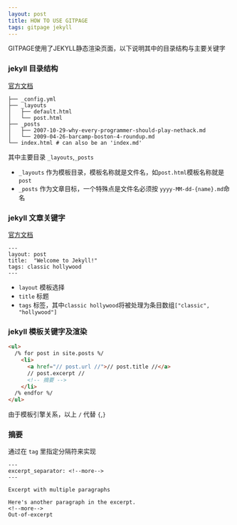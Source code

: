 ```yaml
---
layout: post
title: HOW TO USE GITPAGE
tags: gitpage jekyll
---
```


GITPAGE使用了JEKYLL静态渲染页面，以下说明其中的目录结构与主要关键字

### jekyll 目录结构

[官方文档](https://jekyllrb.com/docs/structure/)

```
├── _config.yml
├── _layouts
│   ├── default.html
│   └── post.html
├── _posts
│   ├── 2007-10-29-why-every-programmer-should-play-nethack.md
│   └── 2009-04-26-barcamp-boston-4-roundup.md
└── index.html # can also be an 'index.md' 
```

其中主要目录 `_layouts`,`_posts`
+ `_layouts` 作为模板目录，模板名称就是文件名，如`post.html`模板名称就是`post`
+ `_posts` 作为文章目标，一个特殊点是文件名必须按 `yyyy-MM-dd-{name}.md`命名


### jekyll 文章关键字

[官方文档](https://jekyllrb.com/docs/posts/)

```
---
layout: post
title:  "Welcome to Jekyll!"
tags: classic hollywood
---
```

+ `layout` 模板选择
+ `title` 标题
+ `tags` 标签，其中`classic hollywood`将被处理为条目数组`["classic", "hollywood"]`


### jekyll 模板关键字及渲染
```html
<ul>
  /% for post in site.posts %/
    <li>
      <a href="// post.url //">// post.title //</a>
      // post.excerpt //
      <!-- 摘要 -->
    </li>
  /% endfor %/
</ul>
```
由于模板引擎关系，以上 `/` 代替 `{`,`}`

### 摘要
通过在 `tag` 里指定分隔符来实现
```
---
excerpt_separator: <!--more-->
---

Excerpt with multiple paragraphs

Here's another paragraph in the excerpt.
<!--more-->
Out-of-excerpt
```

